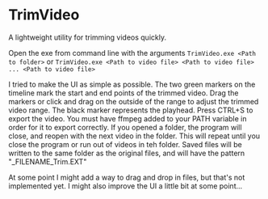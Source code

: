 # TrimVideo

A lightweight utility for trimming videos quickly.

Open the exe from command line with the arguments `TrimVideo.exe <Path to folder>` or `TrimVideo.exe <Path to video file> <Path to video file> ... <Path to video file>`

I tried to make the UI as simple as possible. The two green markers on the timeline mark the start and end points of the trimmed video. Drag the markers or click and drag on the outside of the range to adjust the trimmed video range. The black marker represents the playhead.
Press CTRL+S to export the video. You must have ffmpeg added to your PATH variable in order for it to export correctly. 
If you opened a folder, the program will close, and reopen with the next video in the folder. This will repeat until you close the program or run out of videos in teh folder. 
Saved files will be written to the same folder as the original files, and will have the pattern "_FILENAME_Trim.EXT"

At some point I might add a way to drag and drop in files, but that's not implemented yet. I might also improve the UI a little bit at some point...
